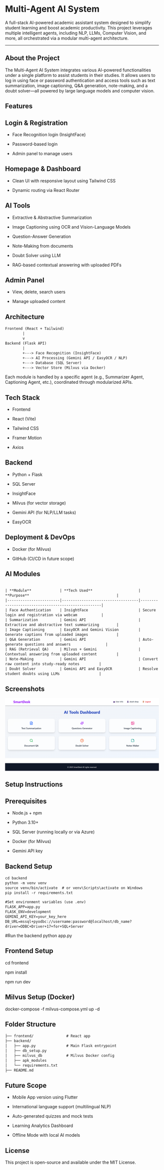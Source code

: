 # Multi-Agent AI System
A full-stack AI-powered academic assistant system designed to simplify student learning and boost academic productivity. This project leverages multiple intelligent agents, including NLP, LLMs, Computer Vision, and more, all orchestrated via a modular multi-agent architecture.

---

## About the Project
The Multi-Agent AI System integrates various AI-powered functionalities under a single platform to assist students in their studies. It allows users to log in using face or password authentication and access tools such as text summarization, image captioning, Q&A generation, note-making, and a doubt solver—all powered by large language models and computer vision.

## Features
## Login & Registration

- Face Recognition login (InsightFace)

- Password-based login

- Admin panel to manage users

## Homepage & Dashboard

- Clean UI with responsive layout using Tailwind CSS

- Dynamic routing via React Router

## AI Tools

- Extractive & Abstractive Summarization

- Image Captioning using OCR and Vision-Language Models

- Question-Answer Generation

- Note-Making from documents

- Doubt Solver using LLM

- RAG-based contextual answering with uploaded PDFs

## Admin Panel

- View, delete, search users

- Manage uploaded content

## Architecture
```
Frontend (React + Tailwind)
        |
        v
Backend (Flask API)
        |
        +---> Face Recognition (InsightFace)
        +---> AI Processing (Gemini API / EasyOCR / NLP)
        +---> Database (SQL Server)
        +---> Vector Store (Milvus via Docker)
```
Each module is handled by a specific agent (e.g., Summarizer Agent, Captioning Agent, etc.), coordinated through modularized APIs.

## Tech Stack
- Frontend

- React (Vite)

- Tailwind CSS

- Framer Motion

- Axios

## Backend

- Python + Flask

- SQL Server

- InsightFace

- Milvus (for vector storage)

- Gemini API (for NLP/LLM tasks)

- EasyOCR

## Deployment & DevOps

- Docker (for Milvus)

- GitHub (CI/CD in future scope)

## AI Modules

```

| **Module**             | **Tech Used**                     | **Purpose**                                        |
|------------------------|-----------------------------------|----------------------------------------------------|
| Face Authentication    | InsightFace                       | Secure login and registration via webcam           |
| Summarization          | Gemini API                        | Extractive and abstractive text summarizing        |
| Image Captioning       | EasyOCR and Gemini Vision         | Generate captions from uploaded images             |
| Q&A Generation         | Gemini API                        | Auto-generate questions and answers                |
| RAG (Retrieval QA)     | Milvus + Gemini                   | Contextual answering from uploaded content         |
| Note-Making            | Gemini API                        | Convert raw content into study-ready notes         |
| Doubt Solver           | Gemini API and EasyOCR            | Resolve student doubts using LLMs                  |

```

## Screenshots

![Dashboard](screenshots/Dashboard.png)

## Setup Instructions
## Prerequisites
- Node.js + npm

- Python 3.10+

- SQL Server (running locally or via Azure)

- Docker (for Milvus)

- Gemini API key

## Backend Setup
```
cd backend
python -m venv venv
source venv/bin/activate  # or venv\Scripts\activate on Windows
pip install -r requirements.txt
```
```
#Set environment variables (use .env)
FLASK_APP=app.py
FLASK_ENV=development
GEMINI_API_KEY=your_key_here
DB_URL=mssql+pyodbc://username:password@localhost/db_name?driver=ODBC+Driver+17+for+SQL+Server

```

#Run the backend
python app.py

## Frontend Setup

cd frontend

npm install

npm run dev

## Milvus Setup (Docker)
docker-compose -f milvus-compose.yml up -d

## Folder Structure

```
├── frontend/               # React app
├── backend/
│   ├── app.py              # Main Flask entrypoint
│   ├── db_setup.py  
│   ├── milvus_db           # Milvus Docker config
│   ├── apk_modules             
│   └── requirements.txt              
├── README.md

```

## Future Scope
- Mobile App version using Flutter

- International language support (multilingual NLP)

- Auto-generated quizzes and mock tests

- Learning Analytics Dashboard

- Offline Mode with local AI models

## License
This project is open-source and available under the MIT License.
